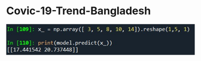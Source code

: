 # Covic-19-Trend-Bangladesh

![Alt text](https://github.com/MahirMahbub/Covic-19-Trend-Bangladesh/blob/master/similar%20weather.jpg "Optional Title")
